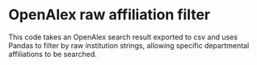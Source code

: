 # OpenAlex raw affiliation filter
This code takes an OpenAlex search result exported to csv and uses Pandas to filter by raw institution strings, allowing specific departmental affiliations to be searched.

